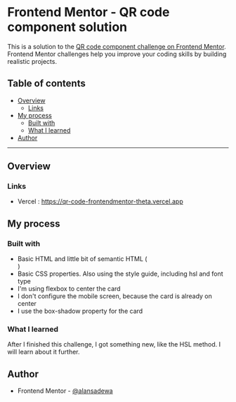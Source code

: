 # Frontend Mentor - QR code component solution

This is a solution to the [QR code component challenge on Frontend Mentor](https://www.frontendmentor.io/challenges/qr-code-component-iux_sIO_H). Frontend Mentor challenges help you improve your coding skills by building realistic projects. 

## Table of contents

- [Overview](#overview)
  - [Links](#links)
- [My process](#my-process)
  - [Built with](#built-with)
  - [What I learned](#what-i-learned)
- [Author](#author)

-------------------------------------------------------------------------------------------------------------------

## Overview

### Links
- Vercel : https://qr-code-frontendmentor-theta.vercel.app

## My process

### Built with
- Basic HTML and little bit of semantic HTML (<main>)
- Basic CSS properties. Also using the style guide, including hsl and font type
- I'm using flexbox to center the card
- I don't configure the mobile screen, because the card is already on center
- I use the box-shadow property for the card

### What I learned
After I finished this challenge, I got something new, like the HSL method. I will learn about it further.


## Author
- Frontend Mentor - [@alansadewa](https://www.frontendmentor.io/profile/alansadewa)

